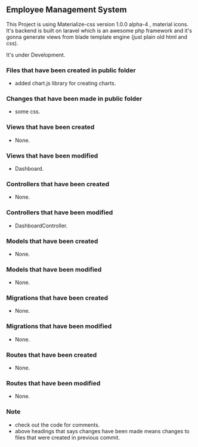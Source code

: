 ## Employee Management System
This Project is using Materialize-css version 1.0.0 alpha-4 , material icons. It's backend is built on laravel which is an awesome php framework and it's gonna generate views from blade template engine (just plain old html and css).

It's under Development.

### Files that have been created in public folder

- added chart.js library for creating charts.

### Changes that have been made in public folder

- some css.

### Views that have been created

- None.

### Views that have been modified

- Dashboard.

### Controllers that have been created

- None.

### Controllers that have been modified

- DashboardController.

### Models that have been created

- None.

### Models that have been modified

- None.

### Migrations that have been created

- None.

### Migrations that have been modified

- None.

### Routes that have been created

- None.

### Routes that have been modified

- None.

### Note

- check out the code for comments.
- above headings that says changes have been made means changes to files that were created in previous commit.